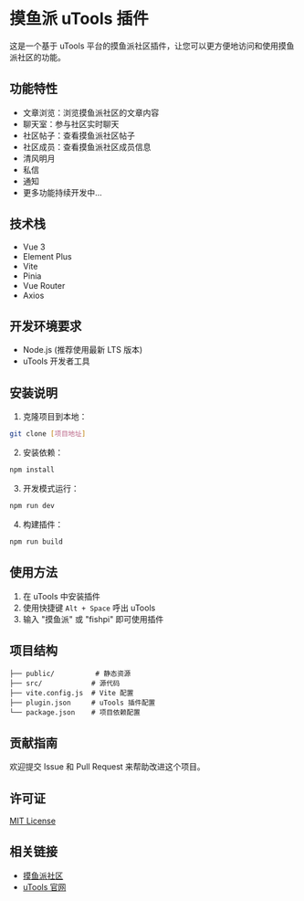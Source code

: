 # 摸鱼派 uTools 插件

这是一个基于 uTools 平台的摸鱼派社区插件，让您可以更方便地访问和使用摸鱼派社区的功能。

## 功能特性

- 文章浏览：浏览摸鱼派社区的文章内容
- 聊天室：参与社区实时聊天
- 社区帖子：查看摸鱼派社区帖子
- 社区成员：查看摸鱼派社区成员信息
- 清风明月
- 私信
- 通知
- 更多功能持续开发中...

## 技术栈

- Vue 3
- Element Plus
- Vite
- Pinia
- Vue Router
- Axios

## 开发环境要求

- Node.js (推荐使用最新 LTS 版本)
- uTools 开发者工具

## 安装说明

1. 克隆项目到本地：
```bash
git clone [项目地址]
```

2. 安装依赖：
```bash
npm install
```

3. 开发模式运行：
```bash
npm run dev
```

4. 构建插件：
```bash
npm run build
```

## 使用方法

1. 在 uTools 中安装插件
2. 使用快捷键 `Alt + Space` 呼出 uTools
3. 输入 "摸鱼派" 或 "fishpi" 即可使用插件

## 项目结构

```
├── public/          # 静态资源
├── src/            # 源代码
├── vite.config.js  # Vite 配置
├── plugin.json     # uTools 插件配置
└── package.json    # 项目依赖配置
```

## 贡献指南

欢迎提交 Issue 和 Pull Request 来帮助改进这个项目。

## 许可证

[MIT License](LICENSE)

## 相关链接

- [摸鱼派社区](https://fishpi.cn)
- [uTools 官网](https://u.tools) 